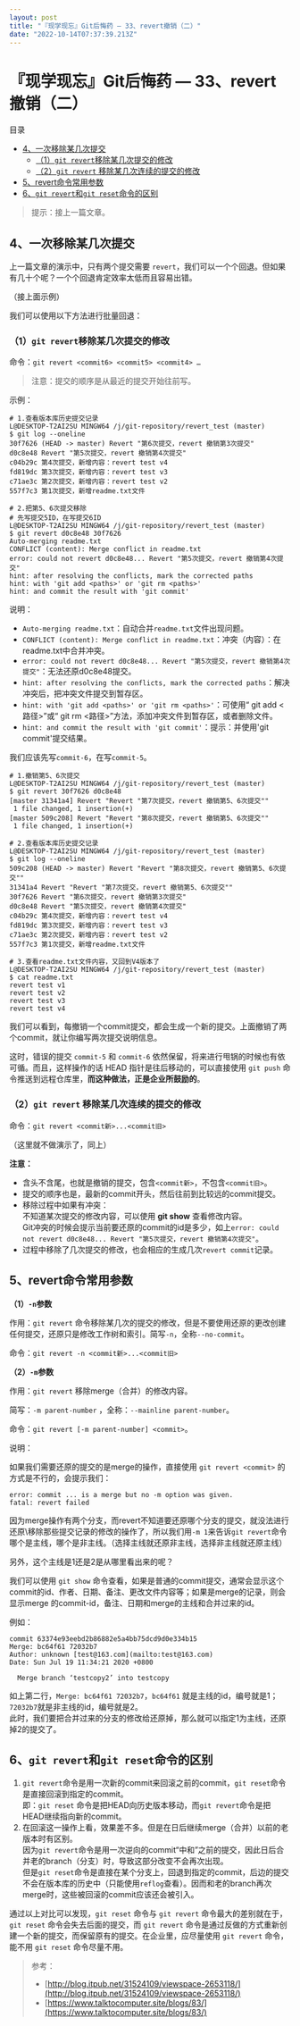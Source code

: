 ```yaml
---
layout: post
title: "『现学现忘』Git后悔药 — 33、revert撤销（二）"
date: "2022-10-14T07:37:39.213Z"
---
```

『现学现忘』Git后悔药 — 33、revert撤销（二）
=============================

目录

*   [4、一次移除某几次提交](#4一次移除某几次提交)
    *   [（1）`git revert`移除某几次提交的修改](#1git-revert移除某几次提交的修改)
    *   [（2）`git revert` 移除某几次连续的提交的修改](#2git-revert-移除某几次连续的提交的修改)
*   [5、revert命令常用参数](#5revert命令常用参数)
*   [6、`git revert`和`git reset`命令的区别](#6git-revert和git-reset命令的区别)

> 提示：接上一篇文章。

4、一次移除某几次提交
-----------

上一篇文章的演示中，只有两个提交需要 `revert`，我们可以一个个回退。但如果有几十个呢？一个个回退肯定效率太低而且容易出错。

（接上面示例）

我们可以使用以下方法进行批量回退：

### （1）`git revert`移除某几次提交的修改

命令：`git revert <commit6> <commit5> <commit4> …`

> 注意：提交的顺序是从最近的提交开始往前写。

示例：

    # 1.查看版本库历史提交记录
    L@DESKTOP-T2AI2SU MINGW64 /j/git-repository/revert_test (master)
    $ git log --oneline
    30f7626 (HEAD -> master) Revert "第6次提交，revert 撤销第3次提交"
    d0c8e48 Revert "第5次提交，revert 撤销第4次提交"
    c04b29c 第4次提交，新增内容：revert test v4
    fd819dc 第3次提交，新增内容：revert test v3
    c71ae3c 第2次提交，新增内容：revert test v2
    557f7c3 第1次提交，新增readme.txt文件
    
    # 2.把第5、6次提交移除
    # 先写提交5ID，在写提交6ID
    L@DESKTOP-T2AI2SU MINGW64 /j/git-repository/revert_test (master)
    $ git revert d0c8e48 30f7626
    Auto-merging readme.txt
    CONFLICT (content): Merge conflict in readme.txt
    error: could not revert d0c8e48... Revert "第5次提交，revert 撤销第4次提交"
    hint: after resolving the conflicts, mark the corrected paths
    hint: with 'git add <paths>' or 'git rm <paths>'
    hint: and commit the result with 'git commit'
    

说明：

*   `Auto-merging readme.txt`：自动合并`readme.txt`文件出现问题。
*   `CONFLICT (content): Merge conflict in readme.txt`：冲突（内容）：在readme.txt中合并冲突。
*   `error: could not revert d0c8e48... Revert "第5次提交，revert 撤销第4次提交"`：无法还原d0c8e48提交。
*   `hint: after resolving the conflicts, mark the corrected paths`：解决冲突后，把冲突文件提交到暂存区。
*   `hint: with 'git add <paths>' or 'git rm <paths>'`：可使用“ git add <路径>”或“ git rm <路径>”方法，添加冲突文件到暂存区，或者删除文件。
*   `hint: and commit the result with 'git commit'`：提示：并使用'git commit'提交结果。

我们应该先写`commit-6`，在写`commit-5`。

    # 1.撤销第5、6次提交
    L@DESKTOP-T2AI2SU MINGW64 /j/git-repository/revert_test (master)
    $ git revert 30f7626 d0c8e48
    [master 31341a4] Revert "Revert "第7次提交，revert 撤销第5、6次提交""
     1 file changed, 1 insertion(+)
    [master 509c208] Revert "Revert "第8次提交，revert 撤销第5、6次提交""
     1 file changed, 1 insertion(+)
    
    # 2.查看版本库历史提交记录
    L@DESKTOP-T2AI2SU MINGW64 /j/git-repository/revert_test (master)
    $ git log --oneline
    509c208 (HEAD -> master) Revert "Revert "第8次提交，revert 撤销第5、6次提交""
    31341a4 Revert "Revert "第7次提交，revert 撤销第5、6次提交""
    30f7626 Revert "第6次提交，revert 撤销第3次提交"
    d0c8e48 Revert "第5次提交，revert 撤销第4次提交"
    c04b29c 第4次提交，新增内容：revert test v4
    fd819dc 第3次提交，新增内容：revert test v3
    c71ae3c 第2次提交，新增内容：revert test v2
    557f7c3 第1次提交，新增readme.txt文件
    
    # 3.查看readme.txt文件内容，又回到V4版本了
    L@DESKTOP-T2AI2SU MINGW64 /j/git-repository/revert_test (master)
    $ cat readme.txt
    revert test v1
    revert test v2
    revert test v3
    revert test v4
    

我们可以看到，每撤销一个commit提交，都会生成一个新的提交。上面撤销了两个commit，就让你编写两次提交说明信息。

这时，错误的提交 `commit-5` 和 `commit-6` 依然保留，将来进行甩锅的时候也有依可循。而且，这样操作的话 HEAD 指针是往后移动的，可以直接使用 `git push` 命令推送到远程仓库里，**而这种做法，正是企业所鼓励的**。

### （2）`git revert` 移除某几次连续的提交的修改

命令：`git revert <commit新>...<commit旧>`

（这里就不做演示了，同上）

**注意：**

*   含头不含尾，也就是撤销的提交，包含`<commit新>`，不包含`<commit旧>`。
*   提交的顺序也是，最新的commit开头，然后往前到比较远的commit提交。
*   移除过程中如果有冲突：  
    不知道某次提交的修改内容，可以使用 **git show** 查看修改内容。  
    Git冲突的时候会提示当前要还原的commit的id是多少，如上`error: could not revert d0c8e48... Revert "第5次提交，revert 撤销第4次提交"`。
*   过程中移除了几次提交的修改，也会相应的生成几次`revert commit`记录。

5、revert命令常用参数
--------------

**（1）`-n`参数**

作用：`git revert` 命令移除某几次的提交的修改，但是不要使用还原的更改创建任何提交，还原只是修改工作树和索引。简写`-n`，全称`--no-commit`。

命令：`git revert -n <commit新>...<commit旧>`

**（2）`-m`参数**

作用：`git revert` 移除merge（合并）的修改内容。

简写：`-m parent-number` ，全称：`--mainline parent-number`。

命令：`git revert [-m parent-number] <commit>`。

说明：

如果我们需要还原的提交的是merge的操作，直接使用 `git revert <commit>` 的方式是不行的，会提示我们：

    error: commit ... is a merge but no -m option was given.
    fatal: revert failed
    

因为merge操作有两个分支，而revert不知道要还原哪个分支的提交，就没法进行还原\\移除那些提交记录的修改的操作了，所以我们用`-m 1`来告诉`git revert`命令哪个是主线，哪个是非主线。（选择主线就还原非主线，选择非主线就还原主线）

另外，这个主线是1还是2是从哪里看出来的呢？

我们可以使用 `git show` 命令查看，如果是普通的commit提交，通常会显示这个commit的id、作者、日期、备注、更改文件内容等；如果是merge的记录，则会显示merge 的commit-id，备注、日期和merge的主线和合并过来的id。

例如：

    commit 63374e93eebd2b86882e5a4bb75dcd9d0e334b15
    Merge: bc64f61 72032b7
    Author: unknown [test@163.com](mailto:test@163.com)
    Date: Sun Jul 19 11:34:21 2020 +0800
    
      Merge branch ‘testcopy2’ into testcopy
    

如上第二行，`Merge: bc64f61 72032b7`，`bc64f61` 就是主线的id，编号就是1；`72032b7`就是非主线的id，编号就是2。  
此时，我们要把合并过来的分支的修改给还原掉，那么就可以指定1为主线，还原掉2的提交了。

6、`git revert`和`git reset`命令的区别
-------------------------------

1.  `git revert`命令是用一次新的commit来回滚之前的commit，`git reset`命令是直接回滚到指定的commit。  
    即：`git reset` 命令是把HEAD向历史版本移动，而`git revert`命令是把HEAD继续指向新的commit。
2.  在回滚这一操作上看，效果差不多。但是在日后继续merge（合并）以前的老版本时有区别。  
    因为`git revert`命令是用一次逆向的commit“中和”之前的提交，因此日后合并老的branch（分支）时，导致这部分改变不会再次出现。  
    但是`git reset`命令是直接在某个分支上，回退到指定的commit，后边的提交不会在版本库的历史中（只能使用`reflog`查看）。因而和老的branch再次merge时，这些被回滚的commit应该还会被引入。

通过以上对比可以发现，`git reset` 命令与 `git revert` 命令最大的差别就在于，`git reset` 命令会失去后面的提交，而 `git revert` 命令是通过反做的方式重新创建一个新的提交，而保留原有的提交。在企业里，应尽量使用 `git revert` 命令，能不用 `git reset` 命令尽量不用。

> 参考：
> 
> *   [http://blog.itpub.net/31524109/viewspace-2653118/](http://blog.itpub.net/31524109/viewspace-2653118/)
> *   [https://www.talktocomputer.site/blogs/83/](https://www.talktocomputer.site/blogs/83/)
